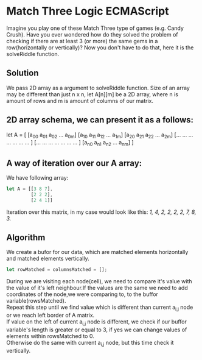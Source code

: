# Match Three Logic ECMAScript
Imagine you play one of these Match Three type of games (e.g. Candy Crush). Have you ever wondered how do they solved the problem of checking if there are at least 3 (or more)  the same gems in a row(horizontally or vertically)? Now you don't have to do that, here it is the solveRiddle function. </br>
 
## Solution 

We pass 2D array as a argument to solveRiddle function. Size of an array may be different than just n x n, let A[n][m] be a 2D array, where n is amount of rows and m is amount of columns of our matrix. </br>
## 2D array schema, we can present it as a follows: 

let A = [
    [a<sub>00</sub> a<sub>01</sub> a<sub>02</sub> ... a<sub>0m</sub>]
    [a<sub>10</sub> a<sub>11</sub> a<sub>12</sub> ... a<sub>1m</sub>]
    [a<sub>20</sub> a<sub>21</sub> a<sub>22</sub> ... a<sub>2m</sub>]
    [... ... ... ... ... ... ... ]
    [... ... ... ... ... ... ... ]
    [a<sub>n0</sub> a<sub>n1</sub> a<sub>n2</sub> ... a<sub>nm</sub>]
]

## A way of iteration over our **A** array:
We have following array: 
```javascript
let A = [[3 8 7], 
         [2 2 2], 
         [2 4 1]] 
```
Iteration over this matrix, in my case would look like this: _1, 4, 2, 2, 2, 2, 7, 8, 3._

## Algorithm

We create a bufor for our data, which are matched elements horizontally and matched elements vertically.

```javascript
let rowMatched = columnsMatched = [];
```

During we are visiting each node(cell), we need to compare it's value with the value of it's left neighbour.If the values are the same we need to add coordinates of the node,we were comparing to, to the buffor variable(rowsMatched). </br>
Repeat this step until we find value which is different than current a<sub>i,j</sub> node or we reach left border of A matrix. </br>
If value on the left of current a<sub>i,j</sub> node is different, we check if our buffor variable's length is greater or equal to 3, if yes we can change values of elements within rowsMatched to 0.</br>
Otherwise do the same with current a<sub>i,j</sub> node, but this time check it vertically. 
    
     
     
